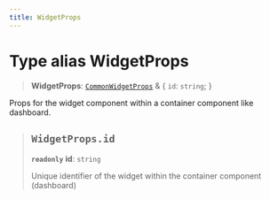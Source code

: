 ```yaml
---
title: WidgetProps
---
```


# Type alias WidgetProps

> **WidgetProps**: [`CommonWidgetProps`](../../sdk-ui/type-aliases/type-alias.CommonWidgetProps.md) & \{
  `id`: `string`;
 }

Props for the widget component within a container component like dashboard.

> ## `WidgetProps.id`
>
> **`readonly`** **id**: `string`
>
> Unique identifier of the widget within the container component (dashboard)
>
>
